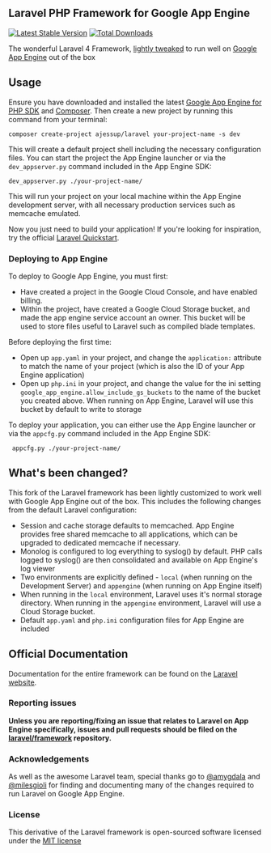 ## Laravel PHP Framework for Google App Engine

[![Latest Stable Version](https://poser.pugx.org/ajessup/laravel/version.png)](https://packagist.org/packages/ajessup/laravel) [![Total Downloads](https://poser.pugx.org/ajessup/laravel/d/total.png)](https://packagist.org/packages/ajessup/laravel)

The wonderful Laravel 4 Framework, [lightly tweaked](https://github.com/ajessup/laravel/compare) to run well on [Google App Engine](https://cloud.google.com/products/app-engine/) out of the box

## Usage

Ensure you have downloaded and installed the latest [Google App Engine for PHP SDK](https://developers.google.com/appengine/downloads) and [Composer](http://getcomposer.org/). Then create a new project by running this command from your terminal:

    composer create-project ajessup/laravel your-project-name -s dev

This will create a default project shell including the necessary configuration files. You can start the project the App Engine launcher or via the `dev_appserver.py` command included in the App Engine SDK:

    dev_appserver.py ./your-project-name/

This will run your project on your local machine within the App Engine development server, with all necessary production services such as memcache emulated.

Now you just need to build your application! If you're looking for inspiration, try the official [Laravel Quickstart](http://laravel.com/docs/quick).

### Deploying to App Engine

To deploy to Google App Engine, you must first:
* Have created a project in the Google Cloud Console, and have enabled billing.
* Within the project, have created a Google Cloud Storage bucket, and made the app engine service account an owner. This bucket will be used to store files useful to Laravel such as compiled blade templates.

Before deploying the first time:
* Open up `app.yaml` in your project, and change the `application:` attribute to match the name of your project (which is also the ID of your App Engine application)
* Open up `php.ini` in your project, and change the value for the ini setting `google_app_engine.allow_include_gs_buckets` to the name of the bucket you created above. When running on App Engine, Laravel will use this bucket by default to write to storage

To deploy your application, you can either use the App Engine launcher or via the `appcfg.py` command included in the App Engine SDK:

     appcfg.py ./your-project-name/

## What's been changed?

This fork of the Laravel framework has been lightly customized to work well with Google App Engine out of the box. This includes the following changes from the default Laravel configuration:

* Session and cache storage defaults to memcached. App Engine provides free shared memcache to all applications, which can be upgraded to dedicated memcache if necessary.
* Monolog is configured to log everything to syslog() by default. PHP calls logged to syslog() are then consolidated and available on App Engine's log viewer
* Two environments are explicitly defined - `local` (when running on the Development Server) and `appengine` (when running on App Engine itself)
* When running in the `local` environment, Laravel uses it's normal storage directory. When running in the `appengine` environment, Laravel will use a Cloud Storage bucket.
* Default `app.yaml` and `php.ini` configuration files for App Engine are included

## Official Documentation

Documentation for the entire framework can be found on the [Laravel website](http://laravel.com/docs).

### Reporting issues

**Unless you are reporting/fixing an issue that relates to Laravel on App Engine specifically, issues and pull requests should be filed on the [laravel/framework](http://github.com/laravel/framework) repository.**

### Acknowledgements

As well as the awesome Laravel team, special thanks go to [@amygdala](https://github.com/amygdala) and [@milesgioli](https://github.com/gmergoil) for finding and documenting many of the changes required to run Laravel on Google App Engine.

### License

This derivative of the Laravel framework is open-sourced software licensed under the [MIT license](http://opensource.org/licenses/MIT)
